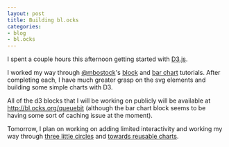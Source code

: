 ```yaml
---
layout: post
title: Building bl.ocks
categories:
- blog
- bl.ocks
---
```


I spent a couple hours this afternoon getting started with [D3.js][d3].

[d3]: https://d3js.org/

I worked my way through [@mbostock][mbo]'s [block] and [bar chart][bar] tutorials. After completing each, I have much greater grasp on the svg elements and building some simple charts with D3.

[mbo]: https://twitter.com/mbostock
[block]: https://bost.ocks.org/mike/block/
[bar]: https://bost.ocks.org/mike/bar/

All of the d3 blocks that I will be working on publicly will be available at <http://bl.ocks.org/queuebit> (although the bar chart block seems to be having some sort of caching issue at the moment).

Tomorrow, I plan on working on adding limited interactivity and working my way through [three little circles][circles] and [towards reusable charts][reusable].

[circles]: https://bost.ocks.org/mike/circles/
[reusable]: https://bost.ocks.org/mike/chart/
